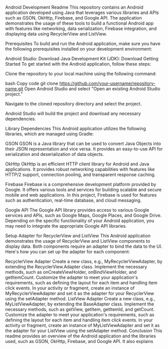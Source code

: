 Android Development Readme
This repository contains an Android application developed using Java that leverages various libraries and APIs such as GSON, OkHttp, Firebase, and Google API. The application demonstrates the usage of these tools to build a functional Android app with features like networking, data serialization, Firebase integration, and displaying data using RecyclerView and ListView.

Prerequisites
To build and run the Android application, make sure you have the following prerequisites installed on your development environment:

Android Studio: Download
Java Development Kit (JDK): Download
Getting Started
To get started with the Android application, follow these steps:

Clone the repository to your local machine using the following command:

bash
Copy code
git clone https://github.com/your-username/repository-name.git
Open Android Studio and select "Open an existing Android Studio project."

Navigate to the cloned repository directory and select the project.

Android Studio will build the project and download any necessary dependencies.

Library Dependencies
This Android application utilizes the following libraries, which are managed using Gradle:

GSON
GSON is a Java library that can be used to convert Java Objects into their JSON representation and vice versa. It provides an easy-to-use API for serialization and deserialization of data objects.

OkHttp
OkHttp is an efficient HTTP client library for Android and Java applications. It provides robust networking capabilities with features like HTTP/2 support, connection pooling, and transparent response caching.

Firebase
Firebase is a comprehensive development platform provided by Google. It offers various tools and services for building scalable and secure mobile and web applications. In this project, Firebase is used for features such as authentication, real-time database, and cloud messaging.

Google API
The Google API library provides access to various Google services and APIs, such as Google Maps, Google Places, and Google Drive. Depending on the specific functionality of your Android application, you may need to integrate the appropriate Google API libraries.

Setup Adapter for RecyclerView and ListView
This Android application demonstrates the usage of RecyclerView and ListView components to display data. Both components require an adapter to bind the data to the UI. Here's how you can set up the adapter for each component:

RecyclerView Adapter
Create a new class, e.g., MyRecyclerViewAdapter, by extending the RecyclerView.Adapter class.
Implement the necessary methods, such as onCreateViewHolder, onBindViewHolder, and getItemCount.
Customize the adapter to meet your application's requirements, such as defining the layout for each item and handling item click events.
In your activity or fragment, create an instance of MyRecyclerViewAdapter and set it as the adapter for your RecyclerView using the setAdapter method.
ListView Adapter
Create a new class, e.g., MyListViewAdapter, by extending the BaseAdapter class.
Implement the necessary methods, such as getView, getItem, getItemId, and getCount.
Customize the adapter to meet your application's requirements, such as defining the layout for each item and handling item click events.
In your activity or fragment, create an instance of MyListViewAdapter and set it as the adapter for your ListView using the setAdapter method.
Conclusion
This readme provides an overview of the Android application and the libraries used, such as GSON, OkHttp, Firebase, and Google API. It also explains
